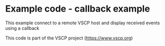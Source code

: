 # Example code - callback example

This example connect to a remote VSCP host and display received events using a 
callback

This code is part of the VSCP project (https://www.vscp.org)
